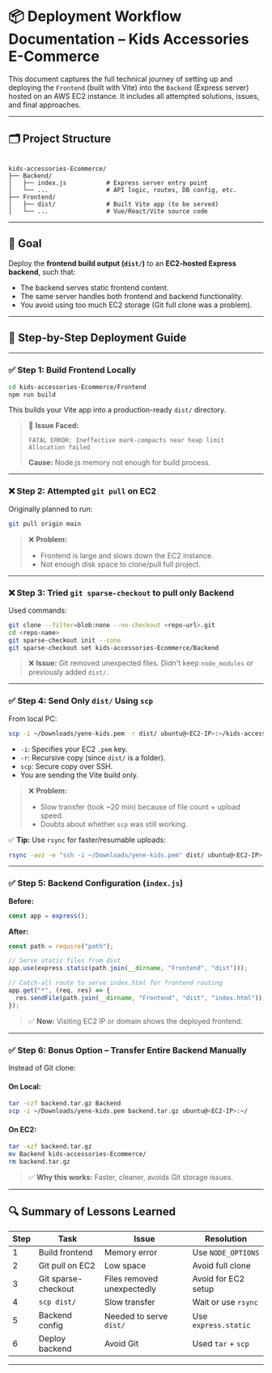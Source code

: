 
# 📦 Deployment Workflow Documentation – Kids Accessories E-Commerce

This document captures the full technical journey of setting up and deploying the `Frontend` (built with Vite) into the `Backend` (Express server) hosted on an AWS EC2 instance. It includes all attempted solutions, issues, and final approaches.

---

## 🗂 Project Structure

```

kids-accessories-Ecommerce/
├── Backend/
│   ├── index.js           # Express server entry point
│   └── ...                # API logic, routes, DB config, etc.
├── Frontend/
│   ├── dist/              # Built Vite app (to be served)
│   └── ...                # Vue/React/Vite source code

````

---

## 🧾 Goal

Deploy the **frontend build output (`dist/`)** to an **EC2-hosted Express backend**, such that:

- The backend serves static frontend content.
- The same server handles both frontend and backend functionality.
- You avoid using too much EC2 storage (Git full clone was a problem).

---

## 🧱 Step-by-Step Deployment Guide

---

### ✅ Step 1: Build Frontend Locally

```bash
cd kids-accessories-Ecommerce/Frontend
npm run build
````

This builds your Vite app into a production-ready `dist/` directory.

> 🛑 **Issue Faced:**
>
> ```
> FATAL ERROR: Ineffective mark-compacts near heap limit Allocation failed
> ```
>
> **Cause:** Node.js memory not enough for build process.



---

### ❌ Step 2: Attempted `git pull` on EC2

Originally planned to run:

```bash
git pull origin main
```

> ❌ **Problem:**
>
> * Frontend is large and slows down the EC2 instance.
> * Not enough disk space to clone/pull full project.

---

### ❌ Step 3: Tried `git sparse-checkout` to pull only Backend

Used commands:

```bash
git clone --filter=blob:none --no-checkout <repo-url>.git
cd <repo-name>
git sparse-checkout init --cone
git sparse-checkout set kids-accessories-Ecommerce/Backend
```

> ❌ **Issue:**
> Git removed unexpected files. Didn't keep `node_modules` or previously added `dist/`.

---

### ✅ Step 4: Send Only `dist/` Using `scp`

From local PC:

```bash
scp -i ~/Downloads/yene-kids.pem -r dist/ ubuntu@<EC2-IP>:~/kids-accessories-Ecommerce/Backend/Frontend
```

* `-i`: Specifies your EC2 `.pem` key.
* `-r`: Recursive copy (since `dist/` is a folder).
* `scp`: Secure copy over SSH.
* You are sending the Vite build only.

> ❌ **Problem:**
>
> * Slow transfer (took \~20 min) because of file count + upload speed.
> * Doubts about whether `scp` was still working.

✅ **Tip:** Use `rsync` for faster/resumable uploads:

```bash
rsync -avz -e "ssh -i ~/Downloads/yene-kids.pem" dist/ ubuntu@<EC2-IP>:~/kids-accessories-Ecommerce/Backend/Frontend
```

---

### ✅ Step 5: Backend Configuration (`index.js`)

**Before:**

```js
const app = express();
```

**After:**

```js
const path = require("path");

// Serve static files from dist
app.use(express.static(path.join(__dirname, "Frontend", "dist")));

// Catch-all route to serve index.html for frontend routing
app.get("*", (req, res) => {
  res.sendFile(path.join(__dirname, "Frontend", "dist", "index.html"));
});
```

> ✅ **Now:** Visiting EC2 IP or domain shows the deployed frontend.

---

### ✅ Step 6: Bonus Option – Transfer Entire Backend Manually

Instead of Git clone:

#### On Local:

```bash
tar -czf backend.tar.gz Backend
scp -i ~/Downloads/yene-kids.pem backend.tar.gz ubuntu@<EC2-IP>:~/
```

#### On EC2:

```bash
tar -xzf backend.tar.gz
mv Backend kids-accessories-Ecommerce/
rm backend.tar.gz
```

> ✅ **Why this works:**
> Faster, cleaner, avoids Git storage issues.

---

## 🔍 Summary of Lessons Learned

| Step | Task                | Issue                      | Resolution           |
| ---- | ------------------- | -------------------------- | -------------------- |
| 1    | Build frontend      | Memory error               | Use `NODE_OPTIONS`   |
| 2    | Git pull on EC2     | Low space                  | Avoid full clone     |
| 3    | Git sparse-checkout | Files removed unexpectedly | Avoid for EC2 setup  |
| 4    | `scp dist/`         | Slow transfer              | Wait or use `rsync`  |
| 5    | Backend config      | Needed to serve `dist/`    | Use `express.static` |
| 6    | Deploy backend      | Avoid Git                  | Used `tar` + `scp`   |

---



